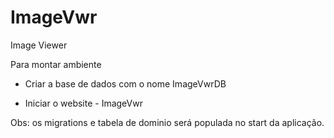 # ImageVwr
Image Viewer

Para montar ambiente

 - Criar a base de dados com o nome ImageVwrDB

 - Iniciar o website - ImageVwr
 
  Obs: os migrations e tabela de dominio será populada no start da aplicação.
